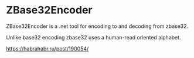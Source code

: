 # ZBase32Encoder
ZBase32Encoder is a .net tool for encoding to and decoding from zbase32. 

Unlike base32 encoding zbase32 uses a human-read oriented alphabet.

https://habrahabr.ru/post/190054/
